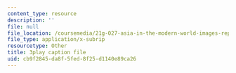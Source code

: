 ```yaml
---
content_type: resource
description: ''
file: null
file_location: /coursemedia/21g-027-asia-in-the-modern-world-images-representations-fall-2016/cb9f2845da8f5fed8f25d1140e89ca26_Ay80m-WFyko.vtt
file_type: application/x-subrip
resourcetype: Other
title: 3play caption file
uid: cb9f2845-da8f-5fed-8f25-d1140e89ca26
---
```


